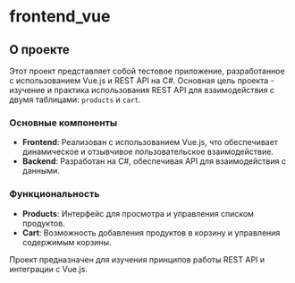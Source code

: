 # frontend_vue

## О проекте

Этот проект представляет собой тестовое приложение, разработанное с использованием Vue.js и REST API на C#. Основная цель проекта - изучение и практика использования REST API для взаимодействия с двумя таблицами: `products` и `cart`.

### Основные компоненты

- **Frontend**: Реализован с использованием Vue.js, что обеспечивает динамическое и отзывчивое пользовательское взаимодействие.
- **Backend**: Разработан на C#, обеспечивая API для взаимодействия с данными.

### Функциональность

- **Products**: Интерфейс для просмотра и управления списком продуктов.
- **Cart**: Возможность добавления продуктов в корзину и управления содержимым корзины.

Проект предназначен для изучения принципов работы REST API и интеграции с Vue.js.
